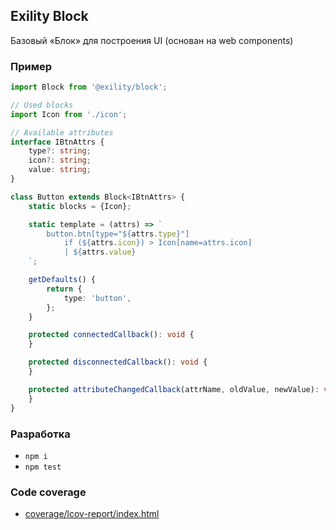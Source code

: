 Exility Block
-------------
Базовый «Блок» для построения UI (основан на web components)

### Пример

```ts
import Block from '@exility/block';

// Used blocks
import Icon from './icon';

// Available attributes
interface IBtnAttrs {
	type?: string;
	icon?: string;
	value: string;
}

class Button extends Block<IBtnAttrs> {
	static blocks = {Icon};

	static template = (attrs) => `
		button.btn[type="${attrs.type}"]
			if (${attrs.icon}) > Icon[name=attrs.icon]
			| ${attrs.value}
	`;

	getDefaults() {
		return {
			type: 'button',
		};
	}

	protected connectedCallback(): void {
	}

	protected disconnectedCallback(): void {
	}

	protected attributeChangedCallback(attrName, oldValue, newValue): void {
	}
}
```


### Разработка

 - `npm i`
 - `npm test`

### Code coverage

 - [coverage/lcov-report/index.html](./coverage/lcov-report/index.html)
